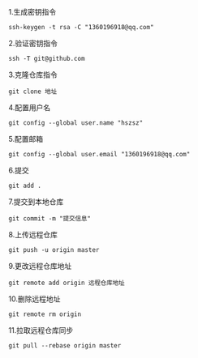 1.生成密钥指令
~~~linux
ssh-keygen -t rsa -C "1360196918@qq.com"
~~~
2.验证密钥指令  
~~~linux
ssh -T git@github.com
~~~
3.克隆仓库指令
~~~linux
git clone 地址
~~~  
4.配置用户名  
~~~linux  
git config --global user.name "hszsz"
~~~
5.配置邮箱  
~~~linux  
git config --global user.email "1360196918@qq.com"
~~~
6.提交  
~~~linux  
git add .
~~~
7.提交到本地仓库  
~~~linux
git commit -m "提交信息"
~~~  
8.上传远程仓库  
~~~linux  
git push -u origin master
~~~  
9.更改远程仓库地址  
~~~linux
git remote add origin 远程仓库地址
~~~
10.删除远程地址  
~~~linux
git remote rm origin
~~~
11.拉取远程仓库同步  
~~~linux
git pull --rebase origin master
~~~